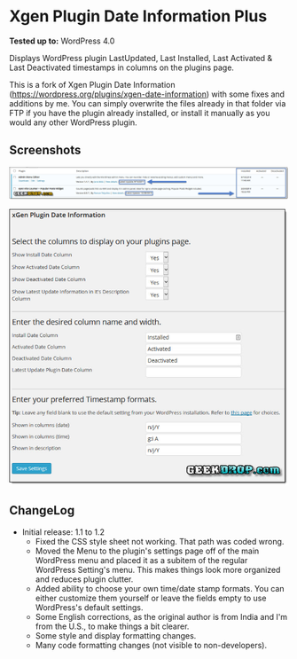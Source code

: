 # Xgen Plugin Date Information Plus #

**Tested up to:** WordPress 4.0

Displays WordPress plugin LastUpdated, Last Installed, Last Activated &amp; Last Deactivated timestamps in columns on the plugins page.

This is a fork of Xgen Plugin Date Information (https://wordpress.org/plugins/xgen-date-information) with some fixes and additions by me. You can simply overwrite the files already in that folder via FTP if you have the plugin already installed, or install it manually as you would any other WordPress plugin.

## Screenshots ##

![Example of the WordPress Plugins Page !](https://github.com/STaRDoGG/xgen-plugin-date-information-plus/blob/master/xgen-Plugin-Date-Information-Example-GeekDrop.jpg)

![The Settings Page !](https://github.com/STaRDoGG/xgen-plugin-date-information-plus/blob/master/xgen-Plugin-Date-Information-Settings-GeekDrop.jpg)

## ChangeLog ##

* Initial release: 1.1 to 1.2
	* Fixed the CSS style sheet not working. That path was coded wrong.
	* Moved the Menu to the plugin's settings page off of the main WordPress menu and placed it as a subitem of the regular WordPress Setting's menu. This makes things look more organized and reduces plugin clutter.
	* Added ability to choose your own time/date stamp formats. You can either customize them yourself or leave the fields empty to use WordPress's default settings.
	* Some English corrections, as the original author is from India and I'm from the U.S., to make things a bit clearer.
	* Some style and display formatting changes.
	* Many code formatting changes (not visible to non-developers).